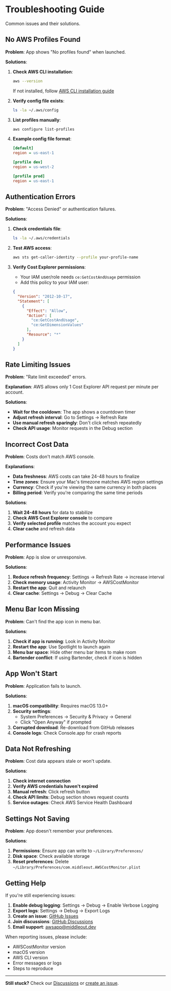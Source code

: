 # Troubleshooting Guide

Common issues and their solutions.

## No AWS Profiles Found

**Problem**: App shows "No profiles found" when launched.

**Solutions**:
1. **Check AWS CLI installation**:
   ```bash
   aws --version
   ```
   If not installed, follow [AWS CLI installation guide](https://docs.aws.amazon.com/cli/latest/userguide/getting-started-install.html)

2. **Verify config file exists**:
   ```bash
   ls -la ~/.aws/config
   ```

3. **List profiles manually**:
   ```bash
   aws configure list-profiles
   ```

4. **Example config file format**:
   ```ini
   [default]
   region = us-east-1
   
   [profile dev]
   region = us-west-2
   
   [profile prod]
   region = us-east-1
   ```

## Authentication Errors

**Problem**: "Access Denied" or authentication failures.

**Solutions**:
1. **Check credentials file**:
   ```bash
   ls -la ~/.aws/credentials
   ```

2. **Test AWS access**:
   ```bash
   aws sts get-caller-identity --profile your-profile-name
   ```

3. **Verify Cost Explorer permissions**:
   - Your IAM user/role needs `ce:GetCostAndUsage` permission
   - Add this policy to your IAM user:
   ```json
   {
     "Version": "2012-10-17",
     "Statement": [
       {
         "Effect": "Allow",
         "Action": [
           "ce:GetCostAndUsage",
           "ce:GetDimensionValues"
         ],
         "Resource": "*"
       }
     ]
   }
   ```

## Rate Limiting Issues

**Problem**: "Rate limit exceeded" errors.

**Explanation**: AWS allows only 1 Cost Explorer API request per minute per account.

**Solutions**:
- **Wait for the cooldown**: The app shows a countdown timer
- **Adjust refresh interval**: Go to Settings → Refresh Rate
- **Use manual refresh sparingly**: Don't click refresh repeatedly
- **Check API usage**: Monitor requests in the Debug section

## Incorrect Cost Data

**Problem**: Costs don't match AWS console.

**Explanations**:
- **Data freshness**: AWS costs can take 24-48 hours to finalize
- **Time zones**: Ensure your Mac's timezone matches AWS region settings  
- **Currency**: Check if you're viewing the same currency in both places
- **Billing period**: Verify you're comparing the same time periods

**Solutions**:
1. **Wait 24-48 hours** for data to stabilize
2. **Check AWS Cost Explorer console** to compare
3. **Verify selected profile** matches the account you expect
4. **Clear cache** and refresh data

## Performance Issues

**Problem**: App is slow or unresponsive.

**Solutions**:
1. **Reduce refresh frequency**: Settings → Refresh Rate → increase interval
2. **Check memory usage**: Activity Monitor → AWSCostMonitor
3. **Restart the app**: Quit and relaunch
4. **Clear cache**: Settings → Debug → Clear Cache

## Menu Bar Icon Missing

**Problem**: Can't find the app icon in menu bar.

**Solutions**:
1. **Check if app is running**: Look in Activity Monitor
2. **Restart the app**: Use Spotlight to launch again
3. **Menu bar space**: Hide other menu bar items to make room
4. **Bartender conflict**: If using Bartender, check if icon is hidden

## App Won't Start

**Problem**: Application fails to launch.

**Solutions**:
1. **macOS compatibility**: Requires macOS 13.0+
2. **Security settings**: 
   - System Preferences → Security & Privacy → General
   - Click "Open Anyway" if prompted
3. **Corrupted download**: Re-download from GitHub releases
4. **Console logs**: Check Console.app for crash reports

## Data Not Refreshing

**Problem**: Cost data appears stale or won't update.

**Solutions**:
1. **Check internet connection**
2. **Verify AWS credentials haven't expired**
3. **Manual refresh**: Click refresh button
4. **Check API limits**: Debug section shows request counts
5. **Service outages**: Check AWS Service Health Dashboard

## Settings Not Saving

**Problem**: App doesn't remember your preferences.

**Solutions**:
1. **Permissions**: Ensure app can write to `~/Library/Preferences/`
2. **Disk space**: Check available storage
3. **Reset preferences**: Delete `~/Library/Preferences/com.middleout.AWSCostMonitor.plist`

## Getting Help

If you're still experiencing issues:

1. **Enable debug logging**: Settings → Debug → Enable Verbose Logging
2. **Export logs**: Settings → Debug → Export Logs
3. **Create an issue**: [GitHub Issues](https://github.com/toml0006/AWSCostMonitor/issues)
4. **Join discussions**: [GitHub Discussions](https://github.com/toml0006/AWSCostMonitor/discussions)
5. **Email support**: awsapp@middleout.dev

When reporting issues, please include:
- AWSCostMonitor version
- macOS version  
- AWS CLI version
- Error messages or logs
- Steps to reproduce

---

**Still stuck?** Check our [Discussions](https://github.com/toml0006/AWSCostMonitor/discussions) or [create an issue](https://github.com/toml0006/AWSCostMonitor/issues).